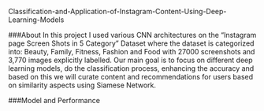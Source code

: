 Classification-and-Application-of-Instagram-Content-Using-Deep-Learning-Models

###About
In this project I used various CNN architectures on the “Instagram page Screen Shots in 5 Category” Dataset where the dataset is categorized into: Beauty, Family, Fitness, Fashion and Food with 27000 screenshots and 3,770 images explicitly labelled. Our main goal is to focus on different deep learning models, do the classification process, enhancing the accuracy and based on this we will curate content and recommendations for users based on similarity aspects using Siamese Network.

###Model and Performance






